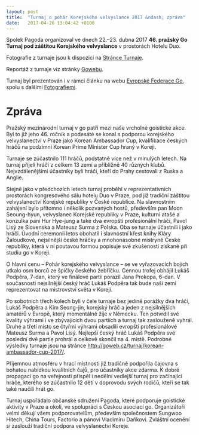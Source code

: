 ```yaml
---
layout: post
title:  "Turnaj o pohár Korejského velvyslance 2017 &ndash; zpráva"
date:   2017-04-26 13:04:42 +0100
---
```


Spolek Pagoda organizoval ve dnech 22.–23. dubna 2017 **46. pražský Go Turnaj pod záštitou Korejského velvyslance** 
v prostorách Hotelu Duo.

Fotografie z turnaje jsou k dispozici na [Stránce Turnaje](http://kac.pagoda.cz/gallery_cz.html).

Reportáž z turnaje viz stránky [Gowebu](http://goweb.cz/2017/praha-korean-ambassador-cup/).

Turnaj byl prezentován i v rámci článku na webu [Evropské Federace Go](http://www.eurogofed.org/index.html?id=123), spolu s dalšími [Fotografiemi](https://www.flickr.com/photos/eurogo/sets/72157680934330371/with/34205916296/).

# Zpráva

Pražský mezinárodní turnaj v go patří mezi naše vrcholné goistické akce. Byl to již jeho 46. ročník a podesáté se konal s podporou korejského velvyslanectví v Praze jako Korean Ambassador Cup, kvalifikace českých hráčů na podzimní Korean Prime Minister Cup hraný v Koreji. 

Turnaje se zúčastnilo 111 hráčů, podstatně více než v minulých letech. Na turnaj přijeli hráči z celkem 13 zemí a přibližně 40 různých klubů. Nejvzdálenějšími účastníky byli hráči, kteří do Prahy cestovali z Ruska a Anglie.

Stejně jako v předchozích letech turnaj proběhl v reprezentativních prostorách kongresového sálu hotelu Duo v Praze, pod již tradiční záštitou velvyslanectví Korejské republiky v České republice. Na slavnostním zahájení bylo přítomno i několik pozvaných hostů, především pan Moon Seoung-hyun, velvyslanec Korejské republiky v Praze, kulturní atašé a konzulka paní Hur Hye-jung a také dva evropští profesionální hráči, Pavol Lisý ze Slovenska a Mateusz Surma z Polska. Oba se turnaje účastnili i jako hráči. Úvodní ceremonii letos obohatil i slavnostní křest knihy Kláry Žaloudkové, nejsilnější české hráčky a mnohonásobné mistryně České republiky, která v ní poutavou formou popisuje své zkušenosti získané při studiu go v Koreji.

O hlavní cenu – Pohár korejského velvyslance – se ve vyřazovacích bojích utkalo osm borců ze špičky českého žebříčku. Cennou trofej obhájil Lukáš Podpěra, 7-dan, který ve finálové partii porazil Jana Prokopa, 6-dan. V současnosti nejsilnější český hráč Lukáš Podpěra tak bude naši zemi reprezentovat na mistrovství světa v Koreji. 

Po sobotních třech kolech byli v čele turnaje bez jediné porážky dva hráči, Lukáš Podpěra a Kim Seong-jin, korejský hráč a jeden z nejsilnějších amatérů v Evropě, který momentálně žije v Německu. Ten potvrdil své kvality výhrami i ve zbývajících dvou partiích a turnaj tak zaslouženě vyhrál. Druhé a třetí místo se čtyřmi výhrami obsadili evropští profesionálové Mateusz Surma a Pavol Lisý. Nejlepší český hráč Lukáš Podpěra své poslední dvě partie prohrál a celkově skončil na 4. místě. Podrobné výsledky turnaje jsou na stránce http://goweb.cz/turnaj/korean-ambassador-cup-2017/.

Příjemnou atmosféru v hrací místnosti již tradičně podpořila čajovna s bohatou nabídkou kvalitních čajů, pro účastníky akce zdarma. K dobré propagaci go na veřejnosti přispěl i nedělní vedlejší turnaj pro začínající hráče, kterého se zúčastnilo 12 dětí v doprovodu svých rodičů, kteří se tak také naučili hrát go.

Turnaj uspořádalo občanské sdružení Pagoda, které podporuje goistické aktivity v Praze a okolí, ve spolupráci s Českou asociací go. Organizátoři velmi děkují všem podporovatelům, především společnostem Sungwoo Hitech, China Tours, Factorio a pánovi Vladimíru Daňkovi. Zvláštní ocenění si zaslouží tradiční podpora velvyslanectví Koreje.
